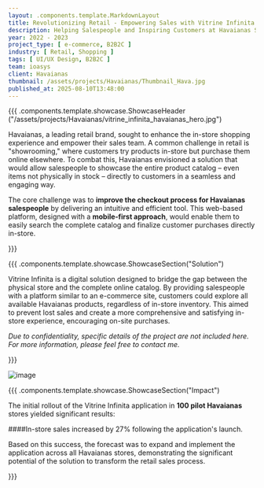 ```yaml
---
layout: .components.template.MarkdownLayout
title: Revolutionizing Retail - Empowering Sales with Vitrine Infinita
description: Helping Salespeople and Inspiring Customers at Havaianas Stores
year: 2022 - 2023
project_type: [ e-commerce, B2B2C ]
industry: [ Retail, Shopping ]
tags: [ UI/UX Design, B2B2C ]
team: ioasys
client: Havaianas
thumbnail: /assets/projects/Havaianas/Thumbnail_Hava.jpg
published_at: 2025-08-10T13:48:00
---
```


{{{ .components.template.showcase.ShowcaseHeader ("/assets/projects/Havaianas/vitrine_infinita_havaianas_hero.jpg")

Havaianas, a leading retail brand, sought to enhance the in-store shopping experience and empower their sales team. A common challenge in retail is "showrooming," where customers try products in-store but purchase them online elsewhere. To combat this, Havaianas envisioned a solution that would allow salespeople to showcase the entire product catalog – even items not physically in stock – directly to customers in a seamless and engaging way.

The core challenge was to **improve the checkout process for Havaianas salespeople** by delivering an intuitive and efficient tool. This web-based platform, designed with a **mobile-first approach**, would enable them to easily search the complete catalog and finalize customer purchases directly in-store.

}}}

{{{ .components.template.showcase.ShowcaseSection("Solution")

Vitrine Infinita is a digital solution designed to bridge the gap between the physical store and the complete online catalog. By providing salespeople with a platform similar to an e-commerce site, customers could explore all available Havaianas products, regardless of in-store inventory. This aimed to prevent lost sales and create a more comprehensive and satisfying in-store experience, encouraging on-site purchases.

*Due to confidentiality, specific details of the project are not included here. For more information, please feel free to contact me.*

}}}

![image](/assets/projects/Havaianas/Hava_checkout.jpg)

{{{ .components.template.showcase.ShowcaseSection("Impact")

The initial rollout of the Vitrine Infinita application in **100 pilot Havaianas** stores yielded significant results:

####In-store sales increased by 27% following the application's launch.

Based on this success, the forecast was to expand and implement the application across all Havaianas stores, demonstrating the significant potential of the solution to transform the retail sales process.


}}}
